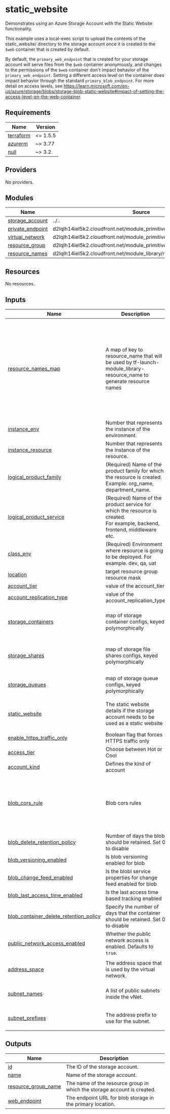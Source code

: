 # static_website

Demonstrates using an Azure Storage Account with the Static Website functionality.

This example uses a local-exec script to upload the contents of the static_website/ directory to the storage account once it is created to the `$web` container that is created by default.

By default, the `primary_web_endpoint` that is created for your storage account will serve files from the `$web` container anonymously, and changes to the permissions of the `$web` container don't impact behavior of the `primary_web_endpoint`. Setting a different access level on the container does impact behavior through the standard `primary_blob_endpoint`. For more detail on access levels, see https://learn.microsoft.com/en-us/azure/storage/blobs/storage-blob-static-website#impact-of-setting-the-access-level-on-the-web-container.

<!-- BEGINNING OF PRE-COMMIT-TERRAFORM DOCS HOOK -->
## Requirements

| Name | Version |
|------|---------|
| <a name="requirement_terraform"></a> [terraform](#requirement\_terraform) | <= 1.5.5 |
| <a name="requirement_azurerm"></a> [azurerm](#requirement\_azurerm) | ~> 3.77 |
| <a name="requirement_null"></a> [null](#requirement\_null) | ~> 3.2 |

## Providers

No providers.

## Modules

| Name | Source | Version |
|------|--------|---------|
| <a name="module_storage_account"></a> [storage\_account](#module\_storage\_account) | ../.. | n/a |
| <a name="module_private_endpoint"></a> [private\_endpoint](#module\_private\_endpoint) | d2lqlh14iel5k2.cloudfront.net/module_primitive/private_endpoint/azurerm | ~> 1.0 |
| <a name="module_virtual_network"></a> [virtual\_network](#module\_virtual\_network) | d2lqlh14iel5k2.cloudfront.net/module_primitive/virtual_network/azurerm | ~> 2.0 |
| <a name="module_resource_group"></a> [resource\_group](#module\_resource\_group) | d2lqlh14iel5k2.cloudfront.net/module_primitive/resource_group/azurerm | ~> 1.0 |
| <a name="module_resource_names"></a> [resource\_names](#module\_resource\_names) | d2lqlh14iel5k2.cloudfront.net/module_library/resource_name/launch | ~> 1.0 |

## Resources

No resources.

## Inputs

| Name | Description | Type | Default | Required |
|------|-------------|------|---------|:--------:|
| <a name="input_resource_names_map"></a> [resource\_names\_map](#input\_resource\_names\_map) | A map of key to resource\_name that will be used by tf-launch-module\_library-resource\_name to generate resource names | <pre>map(object({<br>    name       = string<br>    max_length = optional(number, 60)<br>  }))</pre> | <pre>{<br>  "private_endpoint": {<br>    "name": "pe"<br>  },<br>  "resource_group": {<br>    "max_length": 80,<br>    "name": "rg"<br>  },<br>  "storage_account": {<br>    "max_length": 24,<br>    "name": "sa"<br>  },<br>  "virtual_network": {<br>    "name": "vnet"<br>  }<br>}</pre> | no |
| <a name="input_instance_env"></a> [instance\_env](#input\_instance\_env) | Number that represents the instance of the environment. | `number` | `0` | no |
| <a name="input_instance_resource"></a> [instance\_resource](#input\_instance\_resource) | Number that represents the instance of the resource. | `number` | `0` | no |
| <a name="input_logical_product_family"></a> [logical\_product\_family](#input\_logical\_product\_family) | (Required) Name of the product family for which the resource is created.<br>    Example: org\_name, department\_name. | `string` | `"launch"` | no |
| <a name="input_logical_product_service"></a> [logical\_product\_service](#input\_logical\_product\_service) | (Required) Name of the product service for which the resource is created.<br>    For example, backend, frontend, middleware etc. | `string` | `"storage"` | no |
| <a name="input_class_env"></a> [class\_env](#input\_class\_env) | (Required) Environment where resource is going to be deployed. For example. dev, qa, uat | `string` | `"dev"` | no |
| <a name="input_location"></a> [location](#input\_location) | target resource group resource mask | `string` | n/a | yes |
| <a name="input_account_tier"></a> [account\_tier](#input\_account\_tier) | value of the account\_tier | `string` | `"Standard"` | no |
| <a name="input_account_replication_type"></a> [account\_replication\_type](#input\_account\_replication\_type) | value of the account\_replication\_type | `string` | `"LRS"` | no |
| <a name="input_storage_containers"></a> [storage\_containers](#input\_storage\_containers) | map of storage container configs, keyed polymorphically | <pre>map(object({<br>    name                  = string<br>    container_access_type = string<br>  }))</pre> | `{}` | no |
| <a name="input_storage_shares"></a> [storage\_shares](#input\_storage\_shares) | map of storage file shares configs, keyed polymorphically | <pre>map(object({<br>    name  = string<br>    quota = number<br>  }))</pre> | `{}` | no |
| <a name="input_storage_queues"></a> [storage\_queues](#input\_storage\_queues) | map of storage queue configs, keyed polymorphically | <pre>map(object({<br>    name = string<br>  }))</pre> | `{}` | no |
| <a name="input_static_website"></a> [static\_website](#input\_static\_website) | The static website details if the storage account needs to be used as a static website | <pre>object({<br>    index_document     = string<br>    error_404_document = string<br>  })</pre> | `null` | no |
| <a name="input_enable_https_traffic_only"></a> [enable\_https\_traffic\_only](#input\_enable\_https\_traffic\_only) | Boolean flag that forces HTTPS traffic only | `bool` | `true` | no |
| <a name="input_access_tier"></a> [access\_tier](#input\_access\_tier) | Choose between Hot or Cool | `string` | `"Hot"` | no |
| <a name="input_account_kind"></a> [account\_kind](#input\_account\_kind) | Defines the kind of account | `string` | `"StorageV2"` | no |
| <a name="input_blob_cors_rule"></a> [blob\_cors\_rule](#input\_blob\_cors\_rule) | Blob cors rules | <pre>map(object({<br>    allowed_headers    = list(string)<br>    allowed_methods    = list(string)<br>    allowed_origins    = list(string)<br>    exposed_headers    = list(string)<br>    max_age_in_seconds = number<br>  }))</pre> | `null` | no |
| <a name="input_blob_delete_retention_policy"></a> [blob\_delete\_retention\_policy](#input\_blob\_delete\_retention\_policy) | Number of days the blob should be retained. Set 0 to disable | `number` | `0` | no |
| <a name="input_blob_versioning_enabled"></a> [blob\_versioning\_enabled](#input\_blob\_versioning\_enabled) | Is blob versioning enabled for blob | `bool` | `false` | no |
| <a name="input_blob_change_feed_enabled"></a> [blob\_change\_feed\_enabled](#input\_blob\_change\_feed\_enabled) | Is the blobl service properties for change feed enabled for blob | `bool` | `false` | no |
| <a name="input_blob_last_access_time_enabled"></a> [blob\_last\_access\_time\_enabled](#input\_blob\_last\_access\_time\_enabled) | Is the last access time based tracking enabled | `bool` | `false` | no |
| <a name="input_blob_container_delete_retention_policy"></a> [blob\_container\_delete\_retention\_policy](#input\_blob\_container\_delete\_retention\_policy) | Specify the number of days that the container should be retained. Set 0 to disable | `number` | `0` | no |
| <a name="input_public_network_access_enabled"></a> [public\_network\_access\_enabled](#input\_public\_network\_access\_enabled) | Whether the public network access is enabled. Defaults to `true`. | `bool` | `false` | no |
| <a name="input_address_space"></a> [address\_space](#input\_address\_space) | The address space that is used by the virtual network. | `list(string)` | <pre>[<br>  "172.16.0.0/16"<br>]</pre> | no |
| <a name="input_subnet_names"></a> [subnet\_names](#input\_subnet\_names) | A list of public subnets inside the vNet. | `list(string)` | <pre>[<br>  "subnet1"<br>]</pre> | no |
| <a name="input_subnet_prefixes"></a> [subnet\_prefixes](#input\_subnet\_prefixes) | The address prefix to use for the subnet. | `list(string)` | <pre>[<br>  "172.16.0.0/24"<br>]</pre> | no |

## Outputs

| Name | Description |
|------|-------------|
| <a name="output_id"></a> [id](#output\_id) | The ID of the storage account. |
| <a name="output_name"></a> [name](#output\_name) | Name of the storage account. |
| <a name="output_resource_group_name"></a> [resource\_group\_name](#output\_resource\_group\_name) | The name of the resource group in which the storage account is created. |
| <a name="output_web_endpoint"></a> [web\_endpoint](#output\_web\_endpoint) | The endpoint URL for blob storage in the primary location. |
<!-- END OF PRE-COMMIT-TERRAFORM DOCS HOOK -->
